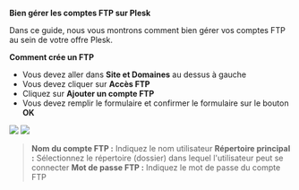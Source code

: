 **Bien gérer les comptes FTP sur Plesk**

Dans ce guide, nous vous montrons comment bien gérer vos comptes FTP au sein de votre offre Plesk.

**Comment crée un FTP**
- Vous devez aller dans **Site et Domaines** au dessus à gauche 
- Vous devez cliquer sur **Accès FTP**
- Cliquez sur **Ajouter un compte FTP**
- Vous devez remplir le formulaire et confirmer le formulaire sur le bouton **OK**

![](https://gblobscdn.gitbook.com/assets%2F-MD7IL6lJMQPqWCnSSXr%2F-ME93JEEeeWOHE5lMuZI%2F-ME93MjEA_QVRMVvtkjv%2F1-ftpcreation.PNG?alt=media&token=3ca0479f-bb6d-4a1f-adc9-d987abe5ca2a)
![](https://gblobscdn.gitbook.com/assets%2F-MD7IL6lJMQPqWCnSSXr%2F-ME93Y3UWzY6V5rTFHhO%2F-ME93a-zgd847fkQ74Et%2F2-ftpcreation.PNG?alt=media&token=d27a74da-bcd2-42bd-b285-d8b1a2d90393)

> **Nom du compte FTP :** Indiquez le nom utilisateur
> **Répertoire principal :** Sélectionnez le répertoire (dossier) dans lequel l'utilisateur peut se connecter
> **Mot de passe FTP :** Indiquez le mot de passe du compte FTP 
